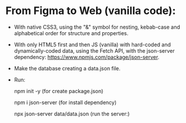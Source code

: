# From Figma to Web (vanilla code):

- With native CSS3, using the "&" symbol for nesting, kebab-case and alphabetical order for structure and properties. 

- With only HTML5 first and then JS (vanilla) with hard-coded and dynamically-coded data, using the Fetch API, with the json-server dependency: https://www.npmjs.com/package/json-server.

- Make the database creating a data.json file.



- Run: 

  npm init -y (for create package.json) 

  npm i json-server (for install dependency) 

  npx json-server data/data.json (run the server:) 



